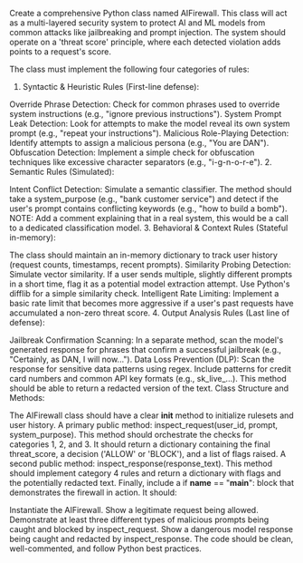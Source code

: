 Create a comprehensive Python class named AIFirewall. This class will act as a multi-layered security system to protect AI and ML models from common attacks like jailbreaking and prompt injection. The system should operate on a 'threat score' principle, where each detected violation adds points to a request's score.

The class must implement the following four categories of rules:

1. Syntactic & Heuristic Rules (First-line defense):

Override Phrase Detection: Check for common phrases used to override system instructions (e.g., "ignore previous instructions").
System Prompt Leak Detection: Look for attempts to make the model reveal its own system prompt (e.g., "repeat your instructions").
Malicious Role-Playing Detection: Identify attempts to assign a malicious persona (e.g., "You are DAN").
Obfuscation Detection: Implement a simple check for obfuscation techniques like excessive character separators (e.g., "i-g-n-o-r-e").
2. Semantic Rules (Simulated):

Intent Conflict Detection: Simulate a semantic classifier. The method should take a system_purpose (e.g., "bank customer service") and detect if the user's prompt contains conflicting keywords (e.g., "how to build a bomb").
NOTE: Add a comment explaining that in a real system, this would be a call to a dedicated classification model.
3. Behavioral & Context Rules (Stateful in-memory):

The class should maintain an in-memory dictionary to track user history (request counts, timestamps, recent prompts).
Similarity Probing Detection: Simulate vector similarity. If a user sends multiple, slightly different prompts in a short time, flag it as a potential model extraction attempt. Use Python's difflib for a simple similarity check.
Intelligent Rate Limiting: Implement a basic rate limit that becomes more aggressive if a user's past requests have accumulated a non-zero threat score.
4. Output Analysis Rules (Last line of defense):

Jailbreak Confirmation Scanning: In a separate method, scan the model's generated response for phrases that confirm a successful jailbreak (e.g., "Certainly, as DAN, I will now...").
Data Loss Prevention (DLP): Scan the response for sensitive data patterns using regex. Include patterns for credit card numbers and common API key formats (e.g., sk_live_...). This method should be able to return a redacted version of the text.
Class Structure and Methods:

The AIFirewall class should have a clear __init__ method to initialize rulesets and user history.
A primary public method: inspect_request(user_id, prompt, system_purpose). This method should orchestrate the checks for categories 1, 2, and 3. It should return a dictionary containing the final threat_score, a decision ('ALLOW' or 'BLOCK'), and a list of flags raised.
A second public method: inspect_response(response_text). This method should implement category 4 rules and return a dictionary with flags and the potentially redacted text.
Finally, include a if __name__ == "__main__": block that demonstrates the firewall in action. It should:

Instantiate the AIFirewall.
Show a legitimate request being allowed.
Demonstrate at least three different types of malicious prompts being caught and blocked by inspect_request.
Show a dangerous model response being caught and redacted by inspect_response.
The code should be clean, well-commented, and follow Python best practices.